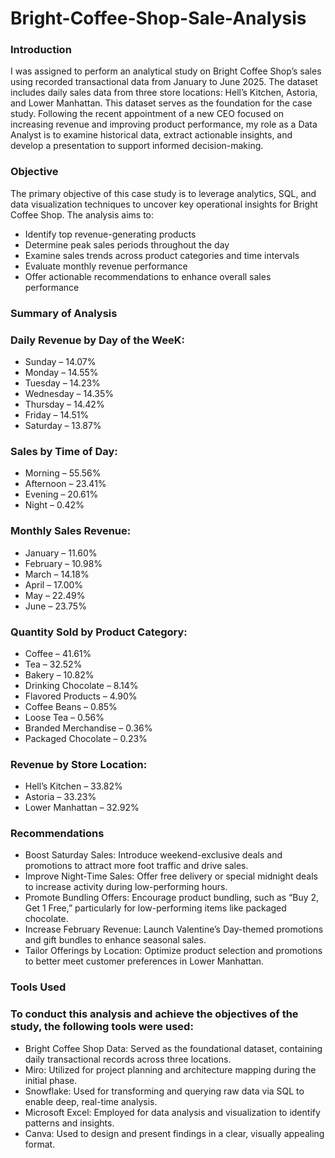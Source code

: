 # Bright-Coffee-Shop-Sale-Analysis
### Introduction ###
I was assigned to perform an analytical study on Bright Coffee Shop’s sales using recorded transactional data from January to June 2025. The dataset includes daily sales data from three store locations: Hell’s Kitchen, Astoria, and Lower Manhattan. This dataset serves as the foundation for the case study.
Following the recent appointment of a new CEO focused on increasing revenue and improving product performance, my role as a Data Analyst is to examine historical data, extract actionable insights, and develop a presentation to support informed decision-making.

### Objective ###
The primary objective of this case study is to leverage analytics, SQL, and data visualization techniques to uncover key operational insights for Bright Coffee Shop. The analysis aims to:
* Identify top revenue-generating products
*	Determine peak sales periods throughout the day
*	Examine sales trends across product categories and time intervals
*	Evaluate monthly revenue performance
*	Offer actionable recommendations to enhance overall sales performance

### Summary of Analysis ###

### Daily Revenue by Day of the WeeK:
*	Sunday – 14.07%
*	Monday – 14.55%
*	Tuesday – 14.23%
*	Wednesday – 14.35%
*	Thursday – 14.42%
*	Friday – 14.51%
*	Saturday – 13.87%

### Sales by Time of Day:
*	Morning – 55.56%
*	Afternoon – 23.41%
*	Evening – 20.61%
*	Night – 0.42%

### Monthly Sales Revenue:
*	January – 11.60%
*	February – 10.98%
*	March – 14.18%
*	April – 17.00%
*	May – 22.49%
*	June – 23.75%

### Quantity Sold by Product Category:
*	Coffee – 41.61%
*	Tea – 32.52%
*	Bakery – 10.82%
*	Drinking Chocolate – 8.14%
*	Flavored Products – 4.90%
*	Coffee Beans – 0.85%
*	Loose Tea – 0.56%
*	Branded Merchandise – 0.36%
*	Packaged Chocolate – 0.23%

### Revenue by Store Location:
*	Hell’s Kitchen – 33.82%
*	Astoria – 33.23%
*	Lower Manhattan – 32.92%

### Recommendations ###
*	Boost Saturday Sales: Introduce weekend-exclusive deals and promotions to attract more foot traffic and drive sales.
*	Improve Night-Time Sales: Offer free delivery or special midnight deals to increase activity during low-performing hours.
*	Promote Bundling Offers: Encourage product bundling, such as “Buy 2, Get 1 Free,” particularly for low-performing items like packaged chocolate.
*	Increase February Revenue: Launch Valentine’s Day-themed promotions and gift bundles to enhance seasonal sales.
*	Tailor Offerings by Location: Optimize product selection and promotions to better meet customer preferences in Lower Manhattan.

### Tools Used ###
### To conduct this analysis and achieve the objectives of the study, the following tools were used:
*	Bright Coffee Shop Data: Served as the foundational dataset, containing daily transactional records across three locations.
*	Miro: Utilized for project planning and architecture mapping during the initial phase.
*	Snowflake: Used for transforming and querying raw data via SQL to enable deep, real-time analysis.
*	Microsoft Excel: Employed for data analysis and visualization to identify patterns and insights.
*	Canva: Used to design and present findings in a clear, visually appealing format.




